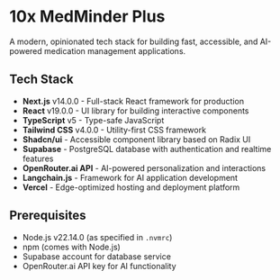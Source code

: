 # 10x MedMinder Plus

A modern, opinionated tech stack for building fast, accessible, and AI-powered medication management applications.

## Tech Stack

* **Next.js** v14.0.0 - Full-stack React framework for production
* **React** v19.0.0 - UI library for building interactive components
* **TypeScript** v5 - Type-safe JavaScript
* **Tailwind CSS** v4.0.0 - Utility-first CSS framework
* **Shadcn/ui** - Accessible component library based on Radix UI
* **Supabase** - PostgreSQL database with authentication and realtime features
* **OpenRouter.ai API** - AI-powered personalization and interactions
* **Langchain.js** - Framework for AI application development
* **Vercel** - Edge-optimized hosting and deployment platform

## Prerequisites

* Node.js v22.14.0 (as specified in `.nvmrc`)
* npm (comes with Node.js)
* Supabase account for database service
* OpenRouter.ai API key for AI functionality

